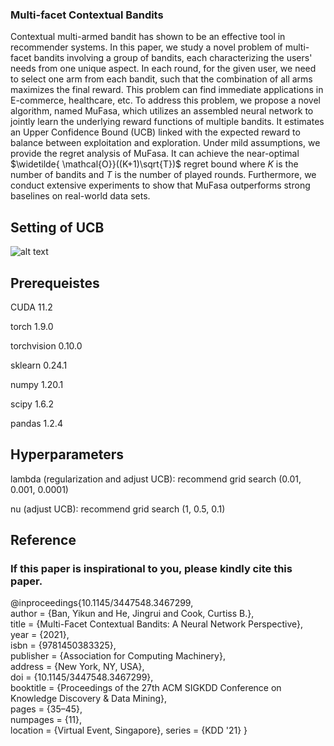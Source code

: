 ### Multi-facet Contextual Bandits

Contextual multi-armed bandit has shown to be an effective tool in recommender systems. 
In this paper, we study a novel problem of multi-facet bandits involving a group of bandits, each characterizing the users' needs from one unique aspect. 
In each round, for the given user, we need to select one arm from each bandit, such that the combination of all arms maximizes the final reward. 
This problem can find immediate applications in E-commerce, healthcare, etc. 
To address this problem, we propose a novel algorithm, named MuFasa, which utilizes an assembled neural network to jointly learn the underlying reward functions of multiple bandits. 
It estimates an Upper Confidence Bound (UCB) linked with the expected reward to balance between exploitation and exploration. 
Under mild assumptions, we provide the regret analysis of MuFasa. It can achieve the near-optimal $\widetilde{ \mathcal{O}}((K+1)\sqrt{T})$ regret bound where $K$ is the number of bandits and $T$ is the number of played rounds. 
Furthermore, we conduct extensive experiments to show that MuFasa outperforms strong baselines on real-world data sets.



## Setting of UCB

![alt text](./MuFasa_Readme-3.jpg) 


## Prerequeistes
CUDA 11.2

torch 1.9.0

torchvision 0.10.0

sklearn 0.24.1

numpy 1.20.1

scipy 1.6.2

pandas 1.2.4


## Hyperparameters

lambda (regularization and adjust UCB): recommend grid search (0.01, 0.001, 0.0001)

nu (adjust UCB): recommend grid search (1, 0.5, 0.1)

## Reference 

### If this paper is inspirational to you, please kindly cite this paper.

@inproceedings{10.1145/3447548.3467299, \
author = {Ban, Yikun and He, Jingrui and Cook, Curtiss B.}, \
title = {Multi-Facet Contextual Bandits: A Neural Network Perspective}, \
year = {2021},\
isbn = {9781450383325}, \
publisher = {Association for Computing Machinery}, \
address = {New York, NY, USA}, \
doi = {10.1145/3447548.3467299}, \
booktitle = {Proceedings of the 27th ACM SIGKDD Conference on Knowledge Discovery & Data Mining}, \
pages = {35–45}, \
numpages = {11}, \
location = {Virtual Event, Singapore}, series = {KDD '21} 
}
 
